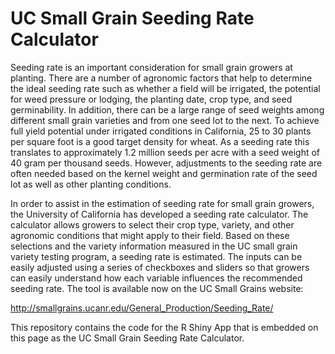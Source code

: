 # UC Small Grain Seeding Rate Calculator

Seeding rate is an important consideration for small grain growers at planting. There are a number of agronomic factors that help to determine the ideal seeding rate such as whether a field will be irrigated, the potential for weed pressure or lodging, the planting date, crop type, and seed germinability. In addition, there can be a large range of seed weights among different small grain varieties and from one seed lot to the next. To achieve full yield potential under irrigated conditions in California, 25 to 30 plants per square foot is a good target density for wheat. As a seeding rate this translates to approximately 1.2 million seeds per acre with a seed weight of 40 gram per thousand seeds. However, adjustments to the seeding rate are often needed based on the kernel weight and germination rate of the seed lot as well as other planting conditions.

In order to assist in the estimation of seeding rate for small grain growers, the University of California has developed a seeding rate calculator. The calculator allows growers to select their crop type, variety, and other agronomic conditions that might apply to their field. Based on these selections and the variety information measured in the UC small grain variety testing program, a seeding rate is estimated. The inputs can be easily adjusted using a series of checkboxes and sliders so that growers can easily understand how each variable influences the recommended seeding rate. The tool is available now on the UC Small Grains website:

http://smallgrains.ucanr.edu/General_Production/Seeding_Rate/

This repository contains the code for the R Shiny App that is embedded on this page as the UC Small Grain Seeding Rate Calculator. 
